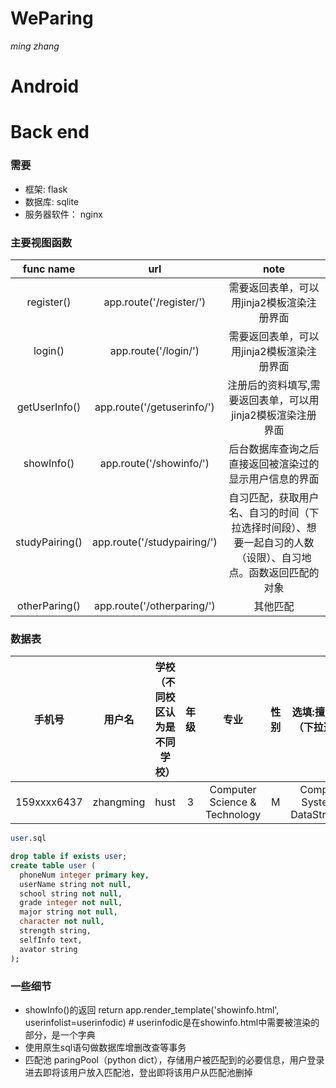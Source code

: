 # WeParing
*ming zhang*

# Android

# Back end
### 需要
- 框架: flask
- 数据库: sqlite
- 服务器软件： nginx

### 主要视图函数

| func name        | url           | note  |
|:-------------:|:-------------:|:-----:|
| register()      | app.route('/register/') | 需要返回表单，可以用jinja2模板渲染注册界面 |
|login() |app.route('/login/')| 需要返回表单，可以用jinja2模板渲染注册界面|
|getUserInfo()|app.route('/getuserinfo/') |注册后的资料填写,需要返回表单，可以用jinja2模板渲染注册界面|
|showInfo()|app.route('/showinfo/')| 后台数据库查询之后直接返回被渲染过的显示用户信息的界面 |
|studyPairing()| app.route('/studypairing/')| 自习匹配，获取用户名、自习的时间（下拉选择时间段）、想要一起自习的人数（设限）、自习地点。函数返回匹配的对象|
|otherParing()| app.route('/otherparing/')|其他匹配|

### 数据表

|手机号|用户名|学校（不同校区认为是不同学校）|年级|专业|性别|选填:擅长科目（下拉选择）|选填:个人信息|选填:头像|
|:-------------:|:-------------:|:-----:|:-----:|:-----:|:-----:|:-----:|:-----:|:-----:|
|159xxxx6437|zhangming|hust|3|Computer Science & Technology|M|Computer System & DataStructrue|interested in CS|/image/avator/zhangming.jpg|

```sql
user.sql

drop table if exists user;
create table user (
  phoneNum integer primary key,
  userName string not null,
  school string not null,
  grade integer not null,
  major string not null,
  character not null,
  strength string,
  selfInfo text,
  avator string
);
```

### 一些细节
- showInfo()的返回
	return app.render_template('showinfo.html', userinfolist=userinfodic) # userinfodic是在showinfo.html中需要被渲染的部分，是一个字典
- 使用原生sql语句做数据库增删改查等事务
- 匹配池 paringPool（python dict），存储用户被匹配到的必要信息，用户登录进去即将该用户放入匹配池，登出即将该用户从匹配池删掉
